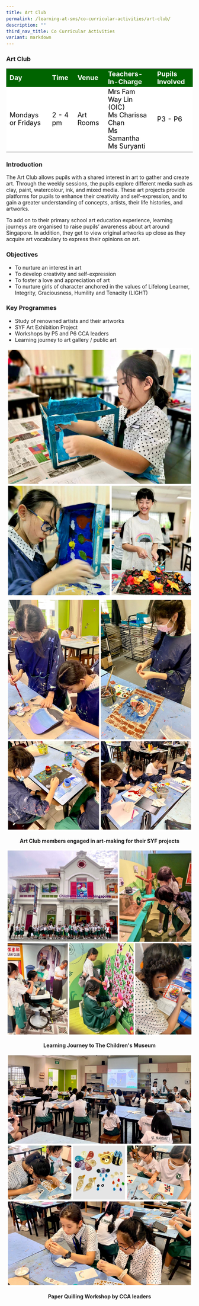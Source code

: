 ```yaml
---
title: Art Club
permalink: /learning-at-sms/co-curricular-activities/art-club/
description: ""
third_nav_title: Co Curricular Activities
variant: markdown
---
```

### Art Club

<table>
<tbody>
	<tr style="background-color:darkgreen;color:white;font-size:18px"><td><b>Day</b></td>
	<td><b>Time</b></td>
	<td><b>Venue</b></td>
	<td><b>Teachers-In-Charge</b></td>
	<td><b>Pupils Involved</b></td>
</tr>
	<tr style="background-color:white;color:black;font-size:18px">
		<td>Mondays or Fridays</td>
		<td>2 - 4 pm</td>
	<td>Art Rooms</td>
	<td>Mrs Fam Way Lin (OIC)<br>Ms Charissa Chan<br>Ms Samantha<br>Ms Suryanti</td>
	<td>P3 - P6</td>
</tr>
</tbody></table>




### **Introduction**


The Art Club allows pupils with a shared interest in art to gather and create art. Through the weekly sessions, the pupils explore different media such as clay, paint, watercolour, ink, and mixed media. These art projects&nbsp;provide platforms for pupils to&nbsp;enhance their creativity and self-expression, and&nbsp;to gain a greater understanding of concepts, artists, their life histories, and artworks.  

To add on to their primary school art education experience, learning journeys are organised to raise pupils’ awareness about art around Singapore.&nbsp;In addition, they get to view original artworks up close as they acquire art vocabulary to express their opinions on art.

### **Objectives**  


*   To nurture an interest in art&nbsp;
*   To develop creativity and self-expression
*   To foster a love and appreciation of art&nbsp;
*   To nurture girls of character anchored in the values of Lifelong Learner, Integrity, Graciousness, Humility and Tenacity (LIGHT)


### **Key Programmes**  


*   Study of renowned artists and their artworks
*   SYF Art Exhibition Project
*   Workshops by P5 and P6 CCA leaders
*   Learning journey to art gallery / public art

![](/images/CCAs/Art%20Club/artclub01.jpg)
![](/images/CCAs/Art%20Club/artclub02.jpg)
<center><b>Art Club members engaged in art-making for their SYF projects</b></center>

![](/images/CCAs/Art%20Club/artclub03.jpg)
<center><b>Learning Journey to The Children's Museum</b></center>

![](/images/CCAs/Art%20Club/artclub04.jpg)
<center><b>Paper Quilling Workshop by CCA leaders</b></center>